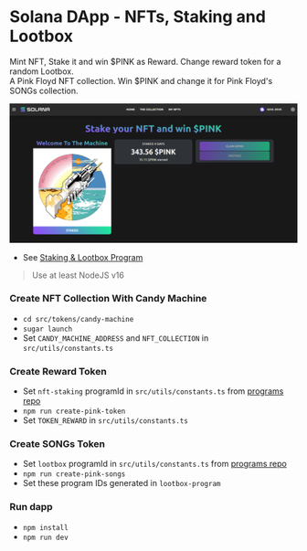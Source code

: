 # Solana DApp - NFTs, Staking and Lootbox

Mint NFT, Stake it and win $PINK as Reward. Change reward token for a random Lootbox.
<br>
A Pink Floyd NFT collection. Win $PINK and change it for Pink Floyd's SONGs collection.

![Stake NFT Demo](https://github.com/KevinFiorentino/solana-staking-lootbox-ui/blob/master/public/stake-demo.png?raw=true)

- See [Staking & Lootbox Program](https://github.com/KevinFiorentino/solana-staking-lootbox)

> Use at least NodeJS v16

### Create NFT Collection With Candy Machine

- `cd src/tokens/candy-machine`
- `sugar launch`
- Set `CANDY_MACHINE_ADDRESS` and `NFT_COLLECTION` in `src/utils/constants.ts`

### Create Reward Token

- Set `nft-staking` programId in `src/utils/constants.ts` from [programs repo](https://github.com/KevinFiorentino/solana-staking-lootbox)
- `npm run create-pink-token`
- Set `TOKEN_REWARD` in `src/utils/constants.ts`

### Create SONGs Token

- Set `lootbox` programId in `src/utils/constants.ts` from [programs repo](https://github.com/KevinFiorentino/solana-staking-lootbox)
- `npm run create-pink-songs`
- Set these program IDs generated in `lootbox-program`

### Run dapp

- `npm install`
- `npm run dev`
